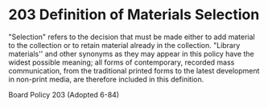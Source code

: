 # 203 Definition of Materials Selection

"Selection" refers to the decision that must be made either to add material to the collection or to retain material already in the collection. "Library materials'' and other synonyms as they may appear in this policy have the widest possible meaning; all forms of contemporary, recorded mass communication, from the traditional printed forms to the latest development in non-print media, are therefore included in this definition.

Board Policy 203 (Adopted 6-84)
